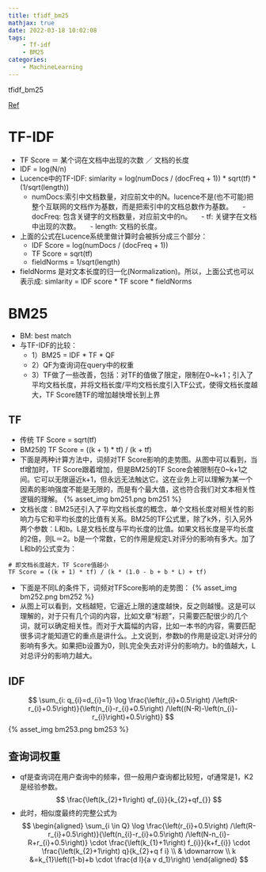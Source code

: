 ```yaml
---
title: tfidf_bm25
mathjax: true
date: 2022-03-18 10:02:08
tags:
    - Tf-idf
    - BM25
categories:
    - MachineLearning
---
```


tfidf_bm25
<!-- more -->
[Ref](https://my.oschina.net/stanleysun/blog/1617727)

# TF-IDF
- TF Score ＝ 某个词在文档中出现的次数 ／ 文档的长度
- IDF = log(N/n)
- Lucence中的TF-IDF: simlarity = log(numDocs / (docFreq + 1)) * sqrt(tf) * (1/sqrt(length))
    - numDocs:索引中文档数量，对应前文中的N。lucence不是(也不可能)把整个互联网的文档作为基数，而是把索引中的文档总数作为基数。
    - docFreq: 包含关键字的文档数量，对应前文中的n。
    - tf: 关键字在文档中出现的次数。
    - length: 文档的长度。
- 上面的公式在Lucence系统里做计算时会被拆分成三个部分：
    - IDF Score = log(numDocs / (docFreq + 1))
    - TF Score = sqrt(tf)
    - fieldNorms = 1/sqrt(length)
- fieldNorms 是对文本长度的归一化(Normalization)。所以，上面公式也可以表示成: simlarity = IDF score * TF score * fieldNorms

# BM25
- BM: best match
- 与TF-IDF的比较：
    - 1）BM25 = IDF * TF * QF
    - 2）QF为查询词在query中的权重
    - 3）TF做了一些改善，包括：对TF的值做了限定，限制在0~k+1；引入了平均文档长度，并将文档长度/平均文档长度引入TF公式，使得文档长度越大，TF Score随TF的增加越快增长到上界

## TF
- 传统 TF Score = sqrt(tf)
- BM25的 TF Score = ((k + 1) * tf) / (k + tf)
- 下面是两种计算方法中，词频对TF Score影响的走势图。从图中可以看到，当tf增加时，TF Score跟着增加，但是BM25的TF Score会被限制在0~k+1之间。它可以无限逼近k+1，但永远无法触达它。这在业务上可以理解为某一个因素的影响强度不能是无限的，而是有个最大值，这也符合我们对文本相关性逻辑的理解。
{% asset_img bm251.png bm251 %}
- 文档长度：BM25还引入了平均文档长度的概念，单个文档长度对相关性的影响力与它和平均长度的比值有关系。BM25的TF公式里，除了k外，引入另外两个参数：L和b。L是文档长度与平均长度的比值。如果文档长度是平均长度的2倍，则L＝2。b是一个常数，它的作用是规定L对评分的影响有多大。加了L和b的公式变为：
```
# 即文档长度越大，TF Score值越小
TF Score = ((k + 1) * tf) / (k * (1.0 - b + b * L) + tf) 
```
- 下面是不同L的条件下，词频对TFScore影响的走势图：
{% asset_img bm252.png bm252 %}
- 从图上可以看到，文档越短，它逼近上限的速度越快，反之则越慢。这是可以理解的，对于只有几个词的内容，比如文章“标题”，只需要匹配很少的几个词，就可以确定相关性。而对于大篇幅的内容，比如一本书的内容，需要匹配很多词才能知道它的重点是讲什么。上文说到，参数b的作用是设定L对评分的影响有多大。如果把b设置为0，则L完全失去对评分的影响力。b的值越大，L对总评分的影响力越大。

## IDF
$$
\sum_{i: q_{i}=d_{i}=1} \log \frac{\left(r_{i}+0.5\right) /\left(R-r_{i}+0.5\right)}{\left(n_{i}-r_{i}+0.5\right) /\left((N-R)-\left(n_{i}-r_{i}\right)+0.5\right)}
$$
{% asset_img bm253.png bm253 %}


## 查询词权重
- qf是查询词在用户查询中的频率，但一般用户查询都比较短，qf通常是1，K2是经验参数。
$$ \frac{\left(k_{2}+1\right) qf_{i}}{k_{2}+qf_{}} $$
- 此时，相似度最终的完整公式为
$$
\begin{aligned}
\sum_{i \in Q} \log \frac{\left(r_{i}+0.5\right) /\left(R-r_{i}+0.5\right)}{\left(n_{i}-r_{i}+0.5\right) /\left(N-n_{i}-R+r_{i}+0.5\right)} \cdot \frac{\left(k_{1}+1\right) f_{i}}{k+f_{i}} \cdot \frac{\left(k_{2}+1\right) q}{k_{2}+q f i} \\
& \downarrow \\
k &=k_{1}\left((1-b)+b \cdot \frac{d l}{a v d_1}\right)
\end{aligned}
$$

